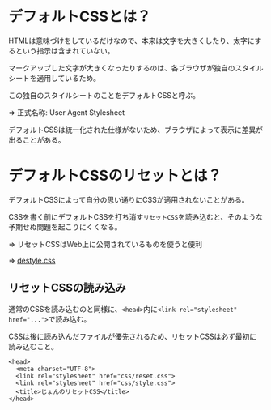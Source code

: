 # デフォルトCSSとは？

HTMLは意味づけをしているだけなので、本来は文字を大きくしたり、太字にするという指示は含まれていない。

マークアップした文字が大きくなったりするのは、各ブラウザが独自のスタイルシートを適用しているため。

この独自のスタイルシートのことをデフォルトCSSと呼ぶ。

=> 正式名称: User Agent Stylesheet

デフォルトCSSは統一化された仕様がないため、ブラウザによって表示に差異が出ることがある。

# デフォルトCSSのリセットとは？

デフォルトCSSによって自分の思い通りにCSSが適用されないことがある。

CSSを書く前にデフォルトCSSを打ち消す`リセットCSS`を読み込むと、そのような予期せぬ問題を起こりにくくなる。

=> リセットCSSはWeb上に公開されているものを使うと便利

=> [destyle.css](https://github.com/nicolas-cusan/destyle.css)

## リセットCSSの読み込み

通常のCSSを読み込むのと同様に、`<head>`内に`<link rel="stylesheet" href="...">`で読み込む。

CSSは後に読み込んだファイルが優先されるため、リセットCSSは必ず最初に読み込むこと。

```
<head>
  <meta charset="UTF-8">
  <link rel="stylesheet" href="css/reset.css">
  <link rel="stylesheet" href="css/style.css">
  <title>じょんのリセットCSS</title>
</head>
```

